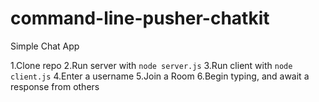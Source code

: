 # command-line-pusher-chatkit
Simple Chat App

1.Clone repo
2.Run server with `node server.js`
3.Run client with `node client.js`
4.Enter a username
5.Join a Room
6.Begin typing, and await a response from others
